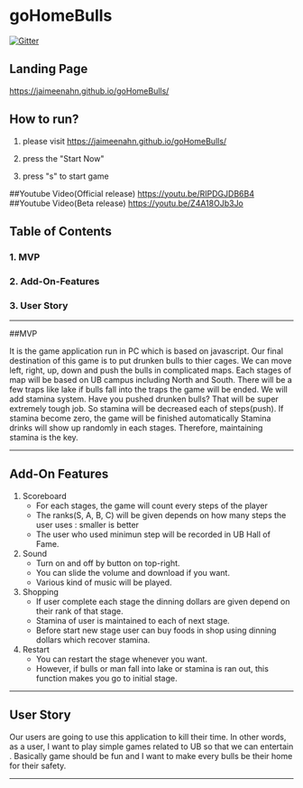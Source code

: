 # goHomeBulls

[![Gitter](https://badges.gitter.im/Join%20Chat.svg)](https://gitter.im/goHomeBulls/Lobby?utm_source=share-link&utm_medium=link&utm_campaign=share-link?utm_source=badge&utm_medium=badge&utm_campaign=pr-badge&utm_content=badge)

## Landing Page

https://jaimeenahn.github.io/goHomeBulls/

## How to run?

1. please visit https://jaimeenahn.github.io/goHomeBulls/

2. press the "Start Now"

3. press "s" to start game

##Youtube Video(Official release)
https://youtu.be/RIPDGJDB6B4
##Youtube Video(Beta release)
https://youtu.be/Z4A18OJb3Jo

## Table of Contents 
### 1. MVP
### 2. Add-On-Features
### 3. User Story

***

##MVP

It is the game application run in PC which is based on javascript. 
Our final destination of this game is to put drunken bulls to thier cages.
We can move left, right, up, down and push the bulls in complicated maps.
Each stages of map will be based on UB campus including North and South. 
There will be a few traps like lake if bulls fall into the traps the game will be ended.
We will add stamina system.
Have you pushed drunken bulls?
That will be super extremely tough job. So stamina will be decreased each of steps(push).
If stamina become zero, the game will be finished automatically
Stamina drinks will show up randomly in each stages.
Therefore, maintaining stamina is the key.

***

## Add-On Features
1. Scoreboard
	- For each stages, the game will count every steps of the player
	- The ranks(S, A, B, C) will be given depends on how many steps the user uses : smaller is better
	- The user who used minimun step will be recorded in UB Hall of Fame. 
2. Sound
	- Turn on and off by button on top-right.
	- You can slide the volume and download if you want.
	- Various kind of music will be played.	
3. Shopping
	- If user complete each stage the dinning dollars are given depend on their rank of that stage.
	- Stamina of user is maintained to each of next stage.
	- Before start new stage user can buy foods in shop using dinning dollars which recover stamina. 
4. Restart
	- You can restart the stage whenever you want.
	- However, if bulls or man fall into lake or stamina is ran out, this function makes you go to initial stage.

***

## User Story

Our users are going to use this application to kill their time.
In other words, as a user, I want to play simple games related to UB so that we can entertain .
Basically game should be fun and I want to make every bulls be their home for their safety.

***



